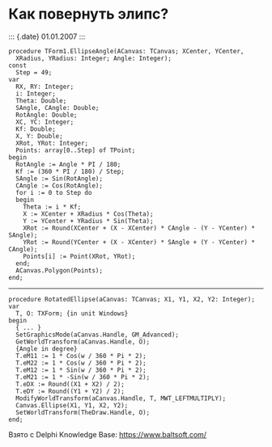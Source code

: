 Как повернуть элипс?
====================

::: {.date}
01.01.2007
:::

    procedure TForm1.EllipseAngle(ACanvas: TCanvas; XCenter, YCenter,
      XRadius, YRadius: Integer; Angle: Integer);
    const
      Step = 49;
    var
      RX, RY: Integer;
      i: Integer;
      Theta: Double;
      SAngle, CAngle: Double;
      RotAngle: Double;
      XC, YC: Integer;
      Kf: Double;
      X, Y: Double;
      XRot, YRot: Integer;
      Points: array[0..Step] of TPoint;
    begin
      RotAngle := Angle * PI / 180;
      Kf := (360 * PI / 180) / Step;
      SAngle := Sin(RotAngle);
      CAngle := Cos(RotAngle);
      for i := 0 to Step do
      begin
        Theta := i * Kf;
        X := XCenter + XRadius * Cos(Theta);
        Y := YCenter + YRadius * Sin(Theta);
        XRot := Round(XCenter + (X - XCenter) * CAngle - (Y - YCenter) * SAngle);
        YRot := Round(YCenter + (X - XCenter) * SAngle + (Y - YCenter) * CAngle);
        Points[i] := Point(XRot, YRot);
      end;
      ACanvas.Polygon(Points);
    end;

------------------------------------------------------------------------

    procedure RotatedEllipse(aCanvas: TCanvas; X1, Y1, X2, Y2: Integer);
    var
      T, O: TXForm; {in unit Windows}
    begin
      { ... }
      SetGraphicsMode(aCanvas.Handle, GM_Advanced);
      GetWorldTransform(aCanvas.Handle, O);
      {Angle in degree}
      T.eM11 := 1 * Cos(w / 360 * Pi * 2);
      T.eM22 := 1 * Cos(w / 360 * Pi * 2);
      T.eM12 := 1 * Sin(w / 360 * Pi * 2);
      T.eM21 := 1 * -Sin(w / 360 * Pi * 2);
      T.eDX := Round((X1 + X2) / 2);
      T.eDY := Round((Y1 + Y2) / 2);
      ModifyWorldTransform(aCanvas.Handle, T, MWT_LEFTMULTIPLY);
      Canvas.Ellipse(X1, Y1, X2, Y2);
      SetWorldTransform(TheDraw.Handle, O);
    end;

Взято с Delphi Knowledge Base: <https://www.baltsoft.com/>
